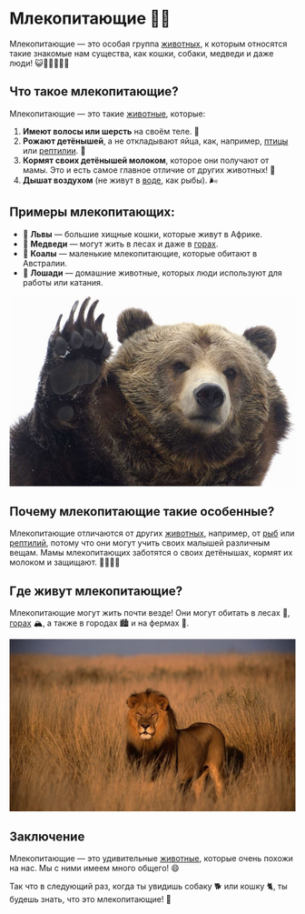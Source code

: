 # Млекопитающие 🦁🐻

Млекопитающие — это особая группа [животныx](./животные.md), к которым относятся такие знакомые нам существа, как кошки, собаки, медведи и даже люди! 😺🐶👨‍👩‍👧‍👦

## Что такое млекопитающие?

Млекопитающие — это такие [животные](./животные.md), которые:

1. **Имеют волосы или шерсть** на своём теле. 🐾
2. **Рожают детёнышей**, а не откладывают яйца, как, например, [птицы](./птицы.md) или [рептилии](./рептилии.md). 👶
3. **Кормят своих детёнышей молоком**, которое они получают от мамы. Это и есть самое главное отличие от других животных! 🍼
4. **Дышат воздухом** (не живут в [воде](вода.md), как рыбы). 🌬️

## Примеры млекопитающих:

- 🦁 **Львы** — большие хищные кошки, которые живут в Африке.
- 🐻 **Медведи** — могут жить в лесах и даже в [горах](горы.md).
- 🐨 **Коалы** — маленькие млекопитающие, которые обитают в Австралии.
- 🦄 **Лошади** — домашние животные, которых люди используют для работы или катания.

![Медведь](../../../WORK/world/nature/pictures/медведь.jpg)

## Почему млекопитающие такие особенные?

Млекопитающие отличаются от других [животных](./животные.md), например, от [рыб](./рыбы.md) или [рептилий](рептилии.md), потому что они могут учить своих малышей различным вещам. Мамы млекопитающих заботятся о своих детёнышах, кормят их молоком и защищают. 👩‍👧‍👦💕

## Где живут млекопитающие?

Млекопитающие могут жить почти везде! Они могут обитать в лесах 🌲, [горах](горы.md) 🏔️, а также в городах 🏙️ и на фермах 🚜.

![Львы в саванне](../../../WORK/world/nature/pictures/лев.jpg)

## Заключение

Млекопитающие — это удивительные [животные](./животные.md), которые очень похожи на нас. Мы с ними имеем много общего! 😄

Так что в следующий раз, когда ты увидишь собаку 🐕 или кошку 🐈, ты будешь знать, что это млекопитающие! 🦁

